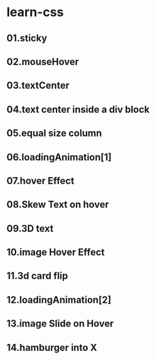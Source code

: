 # learn-css

## 01.sticky

## 02.mouseHover

## 03.textCenter

## 04.text center inside a div block

## 05.equal size column

## 06.loadingAnimation[1]

## 07.hover Effect

## 08.Skew Text on hover

## 09.3D text

## 10.image Hover Effect

## 11.3d card flip

## 12.loadingAnimation[2]

## 13.image Slide on Hover

## 14.hamburger into X
